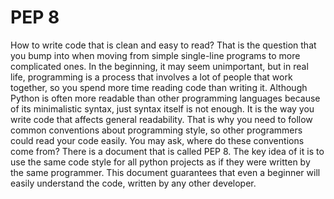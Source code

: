 # PEP 8
How to write code that is clean and easy to read? That is the question that you bump into when moving from simple single-line programs to more 
complicated ones. In the beginning, it may seem unimportant, but in real life, programming is a process that involves a lot of people that work together, so you 
spend more time reading code than writing it.
Although Python is often more readable than other programming languages because of its minimalistic syntax, just syntax itself is not enough. 
It is the way you write code that affects general readability. That is why you need to follow common conventions about
programming style, so other programmers could read your code easily.
You may ask, where do these conventions come from? There is a document that is called PEP 8. The key idea of it is to use the same code
style for all python projects as if they were written by the same programmer. This document guarantees that even a beginner will easily understand the code, written
by any other developer.
